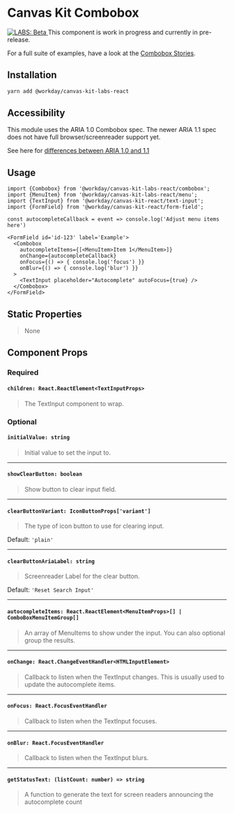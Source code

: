 # Canvas Kit Combobox

<a href="https://github.com/Workday/canvas-kit/tree/master/modules/labs-react/README.md">
  <img src="https://img.shields.io/badge/LABS-beta-orange" alt="LABS: Beta" />
</a>  This component is work in progress and currently in pre-release.

For a full suite of examples, have a look at the [Combobox Stories](./stories/stories.tsx).

## Installation

```sh
yarn add @workday/canvas-kit-labs-react
```

## Accessibility

This module uses the ARIA 1.0 Combobox spec. The newer ARIA 1.1 spec does not have full
browser/screenreader support yet.

See here for
[differences between ARIA 1.0 and 1.1](https://www.levelaccess.com/differences-aria-1-0-1-1-changes-rolecombobox/)

## Usage

```tsx
import {Combobox} from '@workday/canvas-kit-labs-react/combobox';
import {MenuItem} from '@workday/canvas-kit-labs-react/menu';
import {TextInput} from '@workday/canvas-kit-react/text-input';
import {FormField} from '@workday/canvas-kit-react/form-field';

const autocompleteCallback = event => console.log('Adjust menu items here')

<FormField id='id-123' label='Example'>
  <Combobox
    autocompleteItems={[<MenuItem>Item 1</MenuItem>]}
    onChange={autocompleteCallback}
    onFocus={() => { console.log('focus') }}
    onBlur={() => { console.log('blur') }}
  >
    <TextInput placeholder="Autocomplete" autoFocus={true} />
  </Combobox>
</FormField>
```

## Static Properties

> None

## Component Props

### Required

#### `children: React.ReactElement<TextInputProps>`

> The TextInput component to wrap.

### Optional

#### `initialValue: string`

> Initial value to set the input to.

---

#### `showClearButton: boolean`

> Show button to clear input field.

---

#### `clearButtonVariant: IconButtonProps['variant']`

> The type of icon button to use for clearing input.

Default: `'plain'`

---

#### `clearButtonAriaLabel: string`

> Screenreader Label for the clear button.

Default: `'Reset Search Input'`

---

#### `autocompleteItems: React.ReactElement<MenuItemProps>[] | ComboBoxMenuItemGroup[]`

> An array of MenuItems to show under the input. You can also optional group the results.

---

#### `onChange: React.ChangeEventHandler<HTMLInputElement>`

> Callback to listen when the TextInput changes. This is usually used to update the autocomplete
> items.

---

#### `onFocus: React.FocusEventHandler`

> Callback to listen when the TextInput focuses.

---

#### `onBlur: React.FocusEventHandler`

> Callback to listen when the TextInput blurs.

---

#### `getStatusText: (listCount: number) => string`

> A function to generate the text for screen readers announcing the autocomplete count
